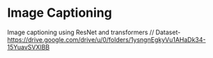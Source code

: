 # Image Captioning
Image captioning using ResNet and transformers //
Dataset-https://drive.google.com/drive/u/0/folders/1ysngnEgkyVu1AHaDk34-15YuavSVXIBB
